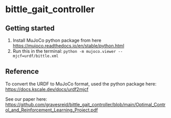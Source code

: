# bittle_gait_controller


## Getting started
1. Install MuJoCo python package from here https://mujoco.readthedocs.io/en/stable/python.html
2. Run this in the terminal:
``` python -m mujoco.viewer --mjcf=urdf/bittle.xml ```



## Reference
To convert the URDF to MuJoCo format, used the python package here: https://docs.kscale.dev/docs/urdf2mjcf

See our paper here:
https://github.com/gravesreid/bittle_gait_controller/blob/main/Optimal_Control_and_Reinforcement_Learning_Project.pdf
